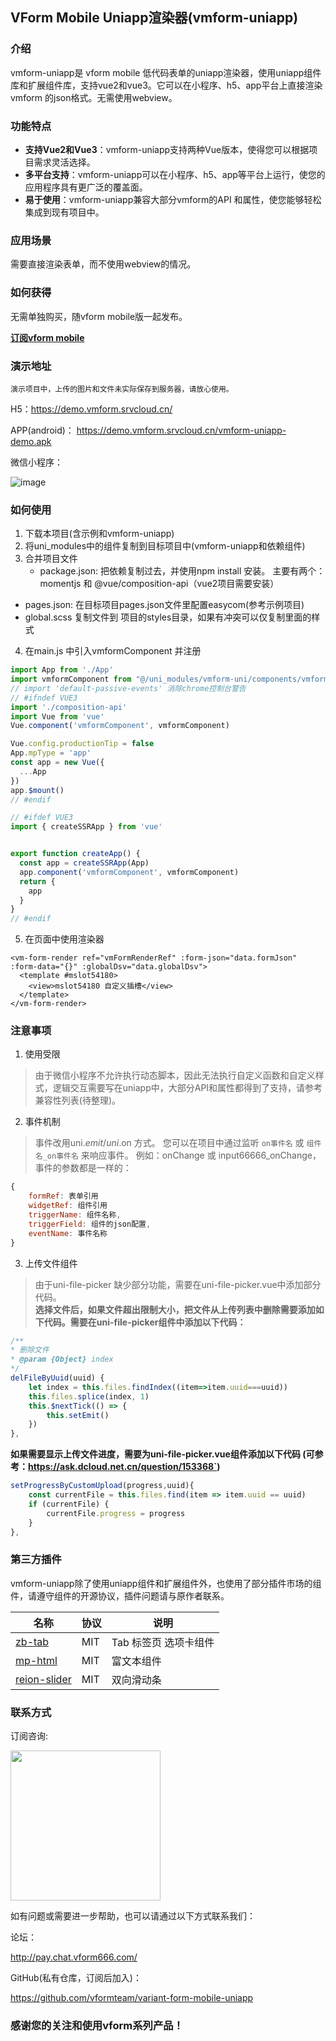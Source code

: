 ## VForm Mobile Uniapp渲染器(vmform-uniapp)

### 介绍

vmform-uniapp是 vform mobile 低代码表单的uniapp渲染器，使用uniapp组件库和扩展组件库，支持vue2和vue3。它可以在小程序、h5、app平台上直接渲染 vmform 的json格式。无需使用webview。

### 功能特点

- **支持Vue2和Vue3**：vmform-uniapp支持两种Vue版本，使得您可以根据项目需求灵活选择。
- **多平台支持**：vmform-uniapp可以在小程序、h5、app等平台上运行，使您的应用程序具有更广泛的覆盖面。
- **易于使用**：vmform-uniapp兼容大部分vmform的API 和属性，使您能够轻松集成到现有项目中。


### 应用场景
需要直接渲染表单，而不使用webview的情况。

### 如何获得
无需单独购买，随vform mobile版一起发布。

**[订阅vform mobile](https://www.yuque.com/vform-mobile/doc/subscribe "订阅vform mobile")**

### 演示地址
`演示项目中，上传的图片和文件未实际保存到服务器，请放心使用。`

H5：https://demo.vmform.srvcloud.cn/

APP(android)： https://demo.vmform.srvcloud.cn/vmform-uniapp-demo.apk

微信小程序：

![image](https://github.com/vformteam/variant-form-mobile-uniapp/assets/15101959/7264d259-a8cb-4c21-83bb-3bfe2fa82261)




### 如何使用
1. 下载本项目(含示例和vmform-uniapp)
2. 将uni_modules中的组件复制到目标项目中(vmform-uniapp和依赖组件)
3. 合并项目文件
   - package.json: 把依赖复制过去，并使用npm install 安装。
	主要有两个：momentjs 和 @vue/composition-api（vue2项目需要安装）
  - pages.json: 在目标项目pages.json文件里配置easycom(参考示例项目)
  - global.scss 复制文件到 项目的styles目录，如果有冲突可以仅复制里面的样式
4. 在main.js 中引入vmformComponent 并注册
``` js
import App from './App'
import vmformComponent from "@/uni_modules/vmform-uni/components/vmform-uni/form-widget/wxComponent.vue";
// import 'default-passive-events' 消除chrome控制台警告
// #ifndef VUE3
import './composition-api'
import Vue from 'vue'
Vue.component('vmformComponent', vmformComponent)

Vue.config.productionTip = false
App.mpType = 'app'
const app = new Vue({
  ...App
})
app.$mount()
// #endif

// #ifdef VUE3
import { createSSRApp } from 'vue'


export function createApp() {
  const app = createSSRApp(App)
  app.component('vmformComponent', vmformComponent)
  return {
    app
  }
}
// #endif

```
5. 在页面中使用渲染器
``` VUE
<vm-form-render ref="vmFormRenderRef" :form-json="data.formJson" :form-data="{}" :globalDsv="data.globalDsv">
  <template #mslot54180>
    <view>mslot54180 自定义插槽</view>
  </template>
</vm-form-render>
```



### 注意事项
1.  使用受限
  > 由于微信小程序不允许执行动态脚本，因此无法执行自定义函数和自定义样式，逻辑交互需要写在uniapp中，大部分API和属性都得到了支持，请参考兼容性列表(待整理)。
  
2.  事件机制
>  事件改用uni.$emit / uni.$on 方式。
您可以在项目中通过监听 `on事件名` 或 `组件名_on事件名` 来响应事件。
例如：onChange 或 input66666_onChange，事件的参数都是一样的：
``` js
{
	formRef: 表单引用
	widgetRef: 组件引用
	triggerName: 组件名称,
	triggerField: 组件的json配置,
	eventName: 事件名称
}
```
3. 上传文件组件
> 由于uni-file-picker 缺少部分功能，需要在uni-file-picker.vue中添加部分代码。<br>
**选择文件后，如果文件超出限制大小，把文件从上传列表中删除需要添加如下代码。需要在uni-file-picker组件中添加以下代码：**
```js
/**
* 删除文件
* @param {Object} index
*/
delFileByUuid(uuid) {
	let index = this.files.findIndex((item=>item.uuid===uuid))
	this.files.splice(index, 1)
	this.$nextTick(() => {
		this.setEmit()
	})
},
```

**如果需要显示上传文件进度，需要为uni-file-picker.vue组件添加以下代码 (可参考：https://ask.dcloud.net.cn/question/153368`)**

```js
setProgressByCustomUpload(progress,uuid){
	const currentFile = this.files.find(item => item.uuid == uuid)
	if (currentFile) {
		currentFile.progress = progress
	}
},
```

### 第三方插件
vmform-uniapp除了使用uniapp组件和扩展组件外，也使用了部分插件市场的组件，请遵守组件的开源协议，插件问题请与原作者联系。

| 名称  | 协议 | 说明 |
| ------------ | ------------ | ------------ |
| [zb-tab ](https://ext.dcloud.net.cn/search?q=zb-tab "zb-tab ") |  MIT |  Tab 标签页 选项卡组件  |
| [mp-html ](https://ext.dcloud.net.cn/plugin?id=805 "mp-html ") |  MIT  | 富文本组件 |
| [reion-slider](https://ext.dcloud.net.cn/plugin?id=5093 "reion-slider")  |  MIT  | 双向滑动条 |


### 联系方式
订阅咨询:

<img src="https://github.com/vformteam/variant-form-mobile-uniapp/assets/15101959/03c2cedf-3ba3-4387-8eff-b6423e0a96fb" width="240px">


如有问题或需要进一步帮助，也可以请通过以下方式联系我们：

论坛：

http://pay.chat.vform666.com/

GitHub(私有仓库，订阅后加入)：

https://github.com/vformteam/variant-form-mobile-uniapp 


### 感谢您的关注和使用vform系列产品！
